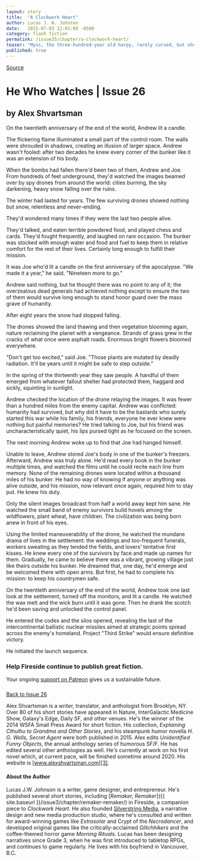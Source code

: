 ```yaml
---
layout: story
title:  "A Clockwork Heart"
author: Lucas J. W. Johnson
date:   2015-07-03 12:01:00 -0500
category: flash fiction
permalink: /issue25/chapter/a-clockwork-heart/
teaser: "Myss, the three-hundred-year old harpy, rarely cursed, but she did now."
published: true
---
```



[Source](http://www.firesidefiction.com/issue26/chapter/he-who-watches/ "Permalink to He Who Watches | Issue 26")

# He Who Watches | Issue 26

####

## by Alex Shvartsman

On the twentieth anniversary of the end of the world, Andrew lit a candle.

The flickering flame illuminated a small part of the control room. The walls were shrouded in shadows, creating an illusion of larger space. Andrew wasn't fooled: after two decades he knew every corner of the bunker like it was an extension of his body.

When the bombs had fallen there'd been two of them, Andrew and Joe. From hundreds of feet underground, they'd watched the images beamed over by spy drones from around the world: cities burning, the sky darkening, heavy snow falling over the ruins.

The winter had lasted for years. The few surviving drones showed nothing but snow, relentless and never-ending.

They'd wondered many times if they were the last two people alive.

They'd talked, and eaten terrible powdered food, and played chess and cards. They'd fought frequently, and laughed on rare occasion. The bunker was stocked with enough water and food and fuel to keep them in relative comfort for the rest of their lives. Certainly long enough to fulfill their mission.

It was Joe who'd lit a candle on the first anniversary of the apocalypse. "We made it a year," he said. "Nineteen more to go."

Andrew said nothing, but he thought there was no point to any of it; the overzealous dead generals had achieved nothing except to ensure the two of them would survive long enough to stand honor guard over the mass grave of humanity.

After eight years the snow had stopped falling.

The drones showed the land thawing and then vegetation blooming again, nature reclaiming the planet with a vengeance. Strands of grass grew in the cracks of what once were asphalt roads. Enormous bright flowers bloomed everywhere.

"Don't get too excited," said Joe. "Those plants are mutated by deadly radiation. It'll be years until it might be safe to step outside."

In the spring of the thirteenth year they saw people. A handful of them emerged from whatever fallout shelter had protected them, haggard and sickly, squinting in sunlight.

Andrew checked the location of the drone relaying the images. It was fewer than a hundred miles from the enemy capital. Andrew was conflicted: humanity had survived, but why did it have to be the bastards who surely started this war while his family, his friends, everyone he ever knew were nothing but painful memories? He tried talking to Joe, but his friend was uncharacteristically quiet, his lips pursed tight as he focused on the screen.

The next morning Andrew woke up to find that Joe had hanged himself.

Unable to leave, Andrew stored Joe's body in one of the bunker's freezers. Afterward, Andrew was truly alone. He'd read every book in the bunker multiple times, and watched the films until he could recite each line from memory. None of the remaining drones were located within a thousand miles of his bunker. He had no way of knowing if anyone or anything was alive outside, and his mission, now relevant once again, required him to stay put. He knew his duty.

Only the silent images broadcast from half a world away kept him sane. He watched the small band of enemy survivors build hovels among the wildflowers, plant wheat, have children. The civilization was being born anew in front of his eyes.

Using the limited maneuverability of the drone, he watched the mundane drama of lives in the settlement: the weddings and too-frequent funerals, workers sweating as they tended the fields, and lovers' tentative first kisses. He knew every one of the survivors by face and made up names for them. Gradually, he came to believe there was a vibrant, growing village just like theirs outside his bunker. He dreamed that, one day, he'd emerge and be welcomed there with open arms. But first, he had to complete his mission: to keep his countrymen safe.

On the twentieth anniversary of the end of the world, Andrew took one last look at the settlement, turned off the monitors, and lit a candle. He watched the wax melt and the wick burn until it was gone. Then he drank the scotch he'd been saving and unlocked the control panel.

He entered the codes and the silos opened, revealing the last of the intercontinental ballistic nuclear missiles aimed at strategic points spread across the enemy's homeland. Project "Third Strike" would ensure definitive victory.

He initiated the launch sequence.

###

### Help Fireside continue to publish great fiction.  
Your ongoing [support on Patreon][1] gives us a sustainable future.

###

[Back to Issue 26][2]

Alex Shvartsman is a writer, translator, and anthologist from Brooklyn, NY. Over 80 of his short stories have appeared in Nature, InterGalactic Medicine Show, Galaxy's Edge, Daily SF, and other venues. He's the winner of the 2014 WSFA Small Press Award for short fiction. His collection, _Explaining Cthulhu to Grandma and Other Stories_, and his steampunk humor novella _H. G. Wells, Secret Agent_ were both published in 2015. Alex edits _Unidentified Funny Objects_, the annual anthology series of humorous SF/F. He has edited several other anthologies as well. He's currently at work on his first novel which, at current pace, will be finished sometime around 2020. His website is [www.alexshvartsman.com][3].

[1]: https://www.patreon.com/firesidefiction
[2]: http://www.firesidefiction.com/issue26/
[3]: http://alexshvartsman.com/



#### About the Author

Lucas J.W. Johnson is a writer, game designer, and entrepreneur. He's published several short stories, including [_Remaker, Remaker_]({{ site.baseurl }}/issue3/chapter/remaker-remaker/) in Fireside, a companion piece to _Clockwork Heart_. He also founded [Silverstring Media](http://silverstringmedia.com/), a narrative design and new media production studio, where he's consulted and written for award-winning games like _Extrasolar_ and Crypt of the _Necrodancer_, and developed original games like the critically-acclaimed _Glitchhikers_ and the coffee-themed horror game _Morning Rituals_. Lucas has been designing narratives since Grade 3, when he was first introduced to tabletop RPGs, and continues to game regularly. He lives with his boyfriend in Vancouver, B.C.
